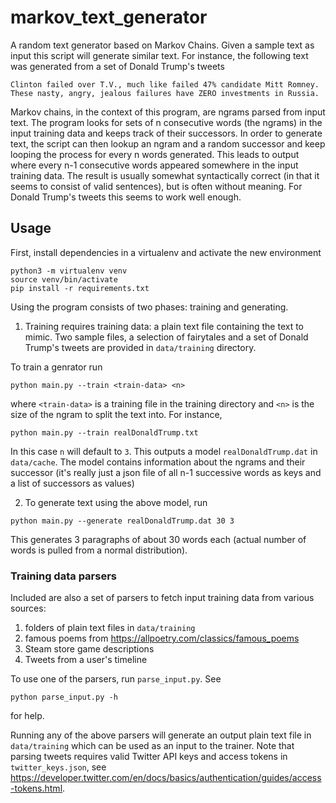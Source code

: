 # markov_text_generator

A random text generator based on Markov Chains. Given a sample text as input this script will generate similar text. For instance, the following text was generated from a set of Donald Trump's tweets
```
Clinton failed over T.V., much like failed 47% candidate Mitt Romney.
These nasty, angry, jealous failures have ZERO investments in Russia.
```

Markov chains, in the context of this program, are ngrams parsed from input text. The program looks for sets of n consecutive words (the ngrams) in the input training data and keeps track of their successors. In order to generate text, the script can then lookup an ngram and a random successor and keep looping the process for every n words generated. This leads to output where every n-1 consecutive words appeared somewhere in the input training data. The result is usually somewhat syntactically correct (in that it seems to consist of valid sentences), but is often without meaning. For Donald Trump's tweets this seems to work well enough.


## Usage
First, install dependencies in a virtualenv and activate the new environment
```
python3 -m virtualenv venv
source venv/bin/activate
pip install -r requirements.txt
```

Using the program consists of two phases: training and generating.

1. Training requires training data: a plain text file containing the text to mimic. Two sample files, a selection of fairytales and a set of Donald Trump's tweets are provided in `data/training` directory.

To train a genrator run
```
python main.py --train <train-data> <n>
```
where `<train-data>` is a training file in the training directory and `<n>` is the size of the ngram to split the text into. For instance,
```
python main.py --train realDonaldTrump.txt
```
In this case `n` will default to `3`.
This outputs a model `realDonaldTrump.dat` in `data/cache`. The model contains information about the ngrams and their successor (it's really just a json file of all n-1 successive words as keys and a list of successors as values)

2. To generate text using the above model, run
```
python main.py --generate realDonaldTrump.dat 30 3
```
This generates 3 paragraphs of about 30 words each (actual number of words is pulled from a normal distribution).


### Training data parsers
Included are also a set of parsers to fetch input training data from various sources:
 1. folders of plain text files in `data/training`
 2. famous poems from https://allpoetry.com/classics/famous_poems
 3. Steam store game descriptions
 4. Tweets from a user's timeline

To use one of the parsers, run `parse_input.py`. See
```
python parse_input.py -h
```
for help.

Running any of the above parsers will generate an output plain text file in `data/training` which can be used as an input to the trainer. Note that parsing tweets requires valid Twitter API keys and access tokens in `twitter_keys.json`, see https://developer.twitter.com/en/docs/basics/authentication/guides/access-tokens.html.



